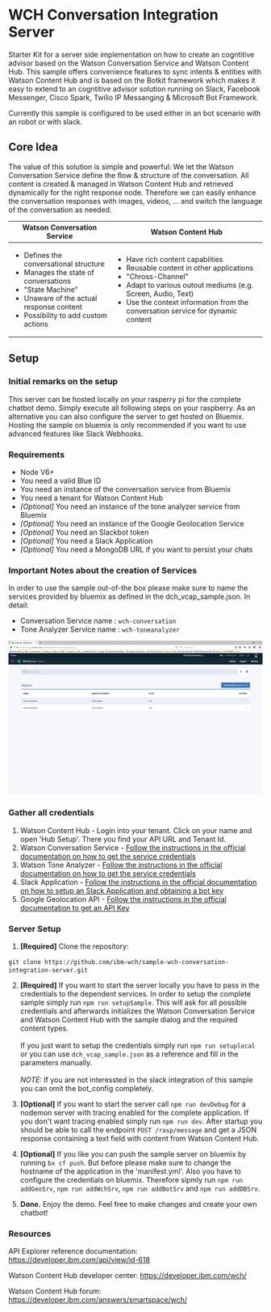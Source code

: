 # WCH Conversation Integration Server

Starter Kit for a server side implementation on how to create an cogntitive advisor based on the Watson Conversation Service and Watson Content Hub. This sample offers convenience features to sync intents & entities with Watson Content Hub and is based on the Botkit framework which makes it easy to extend to an cogntitive advisor solution running on Slack, Facebook Messenger, Cisco Spark, Twilio IP Messanging & Microsoft Bot Framework.

Currently this sample is configured to be used either in an bot scenario with an robot or with slack.

## Core Idea
The value of this solution is simple and powerful: We let the Watson Conversation Service define the flow & structure of the conversation. All content is created & managed in Watson Content Hub and retrieved dynamically for the right response node. Therefore we can easily enhance the conversation responses with images, videos, ... and switch the language of the conversation as needed.

| Watson Conversation Service | Watson Content Hub |
|---|---|
|  <ul><li>Defines the conversational structure</li><li>Manages the state of conversations</li><li>"State Machine"</li><li>Unaware of the actual response content</li><li>Possibility to add custom actions</li></ul> | <ul><li>Have rich content capablities</li><li>Reusable content in other applications</li><li>"Chross-Channel"</li><li>Adapt to various outout mediums (e.g. Screen, Audio, Text)</li><li>Use the context information from the conversation service for dynamic content</li></ul> |

## Setup

### Initial remarks on the setup
This server can be hosted locally on your rasperry pi for the complete chatbot demo. Simply execute all following steps on your raspberry. As an alternative you can also configure the server to get hosted on Bluemix. Hosting the sample on bluemix is only recommended if you want to use advanced features like Slack Webhooks.

### Requirements
- Node V6+
- You need a valid Blue ID
- You need an instance of the conversation service from Bluemix
- You need a tenant for Watson Content Hub
- *[Optional]* You need an instance of the tone analyzer service from Bluemix
- *[Optional]* You need an instance of the Google Geolocation Service
- *[Optional]* You need an Slackbot token
- *[Optional]* You need a Slack Application
- *[Optional]* You need a MongoDB URL if you want to persist your chats

### Important Notes about the creation of Services
In order to use the sample out-of-the box please make sure to name the  services provided by bluemix as defined in the dch_vcap_sample.json. In detail:
- Conversation Service name : `wch-conversation`
- Tone Analyzer Service name : `wch-toneanalyzer`

![Bluemix Services Image](/doc/4%20-%20Created%20Services.PNG)

### Gather all credentials
1. Watson Content Hub - Login into your tenant. Click on your name and open 'Hub Setup'. There you find your API URL and Tenant Id. 
2. Watson Conversation Service - [Follow the instructions in the official documentation on how to get the service credentials][bluemixapi]
3. Watson Tone Analyzer - [Follow the instructions in the official documentation on how to get the service credentials][bluemixapi]
4. Slack Application - [Follow the instructions in the official documentation on how to setup an Slack Application and obtaining a bot key][slackapi]
5. Google Geolocation API - [Follow the instructions in the official documentation to get an API Key][geoapi]

[bluemixapi]:https://www.ibm.com/watson/developercloud/doc/common/getting-started-credentials.html
[slackapi]:https://api.slack.com/slack-apps
[geoapi]:https://developers.google.com/maps/documentation/geolocation/get-api-key

### Server Setup
1. **[Required]** Clone the repository:
```
git clone https://github.com/ibm-wch/sample-wch-conversation-integration-server.git
```

2. **[Required]** If you want to start the server locally you have to pass in the credentials to the dependent services. In order to setup the complete sample simply run `npm run setupSample`. This will ask for all possible credentials and afterwards initializes the Watson Conversation Service and Watson Content Hub with the sample dialog and the required content types.<br/><br/>If you just want to setup the credentials simply run `npm run setuplocal` or you can use `dch_vcap_sample.json` as a reference and fill in the parameters manually.<br/><br/>*NOTE:* If you are not interessted in the slack integration of this sample you can omit the bot_config completely.

3. **[Optional]** If you want to start the server call `npm run devDebug` for a nodemon server with tracing enabled for the complete application. If you don't want tracing enabled simply run `npm run dev`. After startup you should be able to call the endpoint `POST /rasp/message` and get a JSON response containing a text field with content from Watson Content Hub.

4. **[Optional]** If you like you can push the sample server on bluemix by running `bx cf push`. But before please make sure to change the hostname of the application in the 'manifest.yml'. Also you have to configure the credentials on bluemix. Therefore sipmly run `npm run addGeoSrv`, `npm run addWchSrv`, `npm run addBotSrv` and `npm run addDBSrv`.

5. **Done.** Enjoy the demo. Feel free to make changes and create your own chatbot!  

### Resources

API Explorer reference documentation: https://developer.ibm.com/api/view/id-618

Watson Content Hub developer center: https://developer.ibm.com/wch/

Watson Content Hub forum: https://developer.ibm.com/answers/smartspace/wch/
